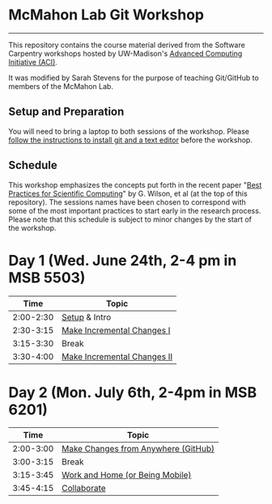 McMahon Lab Git Workshop
=======================================

------------------

This repository contains the course material derived from the Software
Carpentry workshops hosted by UW-Madison's
[Advanced Computing Initiative (ACI)](https://aci.wisc.edu).

It was modified by Sarah Stevens for the purpose of teaching Git/GitHub to members of the McMahon Lab.

Setup and Preparation
-----------

You will need to bring a laptop to both sessions of the workshop.  Please
[follow the instructions to install git and a text editor](setup/README.md)
before the workshop.

<a name="schedule"></a>Schedule
-----------

This workshop emphasizes the concepts put forth in the
recent paper "[Best Practices for Scientific Computing](http://www.plosbiology.org/article/info%3Adoi%2F10.1371%2Fjournal.pbio.1001745)" by G. Wilson,
et al (at the top of this repository). The sessions names
have been chosen to correspond
with some of the most important practices to start early in the research process.
Please note that this schedule is subject to minor changes by the start of the workshop.

Day 1 (Wed. June 24th, 2-4 pm in MSB 5503)
=======

| Time         | Topic                                   |
| ------------ | --------------------------------------- |
| 2:00-2:30    | [Setup](setup/README.md) & Intro        |
| 2:30-3:15    | [Make Incremental Changes I](version-control/git/local/Readme.md)     |
| 3:15-3:30   | Break                                    |
| 3:30-4:00    | [Make Incremental Changes II](version-control/git/local/Revert_and_branch.md) |

Day 2 (Mon. July 6th, 2-4pm in MSB 6201)
=======

| Time         | Topic                                   |
| ------------ | --------------------------------------- |
| 2:00-3:00    | [Make Changes from Anywhere (GitHub)](version-control/git/github/Readme.md) |
| 3:00-3:15    | Break  
| 3:15-3:45    | [Work and Home (or Being Mobile)](version-control/git/mobility/Readme.md) |
| 3:45-4:15    | [Collaborate](version-control/git/collaborate/Readme.md) |
